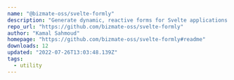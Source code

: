 ```yaml
---
name: "@bizmate-oss/svelte-formly"
description: "Generate dynamic, reactive forms for Svelte applications."
repo_url: "https://github.com/bizmate-oss/svelte-formly"
author: "Kamal Sahmoud"
homepage: "https://github.com/bizmate-oss/svelte-formly#readme"
downloads: 12
updated: "2022-07-26T13:03:48.139Z"
tags: 
  - utility
---
```

